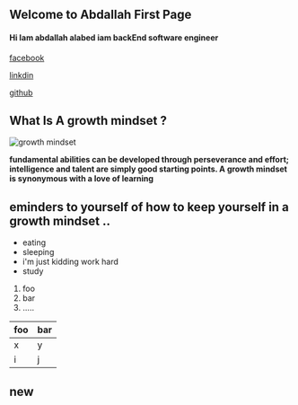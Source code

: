 ## Welcome to Abdallah First Page

#### Hi Iam abdallah alabed iam  backEnd software engineer

[facebook](https://web.facebook.com/abdalllah01/) 

[linkdin](https://www.linkedin.com/in/abdallah-alabd-75549919a/) 

[github](https://github.com/abdallahAlabed) 




## What Is A growth mindset ?

![growth mindset](https://edsurge.imgix.net/uploads/post/image/12467/mind_as_muscle-1565189295.jpg?auto=compress%2Cformat&w=1024&h=512&fit=crop)

**fundamental abilities can be developed through perseverance and effort; intelligence and talent are simply good starting points. A growth mindset is synonymous with a love of  learning**

## eminders to yourself of how to keep yourself in a growth mindset .. 

* eating 
* sleeping
* i'm just kidding work hard 
* study

1. foo
2. bar 
3. .....

| foo      | bar |
| ----------- | ----------- |
| x      | y       |
| i   | j        |

## new



